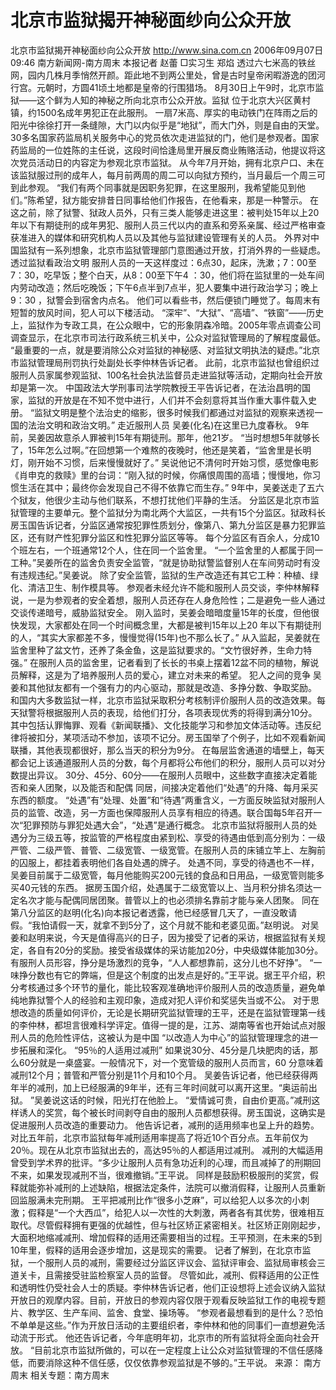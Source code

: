 # 北京市监狱揭开神秘面纱向公众开放

北京市监狱揭开神秘面纱向公众开放
http://www.sina.com.cn 2006年09月07日09:46 南方新闻网-南方周末
本报记者 赵蕾 □实习生 郑焰
透过六七米高的铁丝网，园内几株月季悄然开颜。距此地不到两公里处，曾是古时皇帝闲暇游逸的团河行宫。元朝时，方圆41顷土地都是皇帝的行围猎场。
8月30日上午9时，北京市监狱——这个鲜为人知的神秘之所向北京市公众开放。监狱
位于北京大兴区黄村镇，约1500名成年男犯正在此服刑。
一扇7米高、厚实的电动铁门在阵雨之后的阳光中徐徐打开一条缝隙，大门以内似乎是“地狱”，而大门外，则是自由的天堂。
30多名国家药监局机关服务中心的党员依次走进监狱的门，他们是参观者。国家药监局的一位姓陈的主任说，这段时间恰逢局里开展反商业贿赂活动，他提议将这次党员活动日的内容定为参观北京市监狱。
从今年7月开始，拥有北京户口、未在该监狱服过刑的成年人，每月前两周的周二可以向狱方预约，当月最后一个周三可到此参观。
“我们有两个同事就是因职务犯罪，在这里服刑，我希望能见到他们。”陈希望，狱方能安排昔日同事给他们作报告，在他看来，那是一种警示。
在这之前，除了狱警、狱政人员外，只有三类人能够走进这里：被判处15年以上20年以下有期徒刑的成年男犯、服刑人员三代以内的直系和旁系亲属、经过严格审查获准进入的媒体和研究机构人员以及其他与监狱建设管理有关的人员。
外界对中国监狱有一系列想象，北京市监狱管理部门意图通过开放，打消外界的一些疑虑。
透过监狱看政治文明
服刑人员的一天这样度过：6点30，起床，洗漱；7：00至7：30，吃早饭；整个白天，从8：00至下午4 ：30，他们将在监狱里的一处车间内劳动改造；然后吃晚饭；下午6点半到7点半，犯人要集中进行政治学习；晚上9：30 ，狱警会到宿舍内点名。
他们可以看些书，然后便锁门睡觉了。每周末有短暂的放风时间，犯人可以下楼活动。
“深牢”、“大狱”、“高墙”、“铁窗”——历史上，监狱作为专政工具，在公众眼中，它的形象阴森冷暗。2005年零点调查公司调查显示，在北京市司法行政系统三机关中，公众对监狱管理局的了解程度最低。
“最重要的一点，就是要消除公众对监狱的神秘感、对监狱文明执法的疑虑。”北京市监狱管理局刑罚执行处副处长李仲林告诉记者。
此前，北京市监狱也曾组织过服刑人员家属参观监狱、100名社会执法监督员走进监狱等活动，定期向社会开放却是第一次。
中国政法大学刑事司法学院教授王平告诉记者，在法治昌明的国家，监狱的开放是在不知不觉中进行，人们并不会刻意将其当作重大事件载入史册。
“监狱文明是整个法治史的缩影，很多时候我们都通过对监狱的观察来透视一国的法治文明和政治文明。”
走近服刑人员
吴姜(化名)在这里已九度春秋。
9年前，吴姜因故意杀人罪被判15年有期徒刑。那年，他21岁。
“当时想想5年就够长了，15年怎么过啊。”在回想第一个难熬的夜晚时，他还是笑着，“监舍里是长明灯，刚开始不习惯，后来慢慢就好了。”
吴说他记不清何时开始习惯，感觉像电影《肖申克的救赎》里的台词：“刚入狱的时候，你痛恨周围的高墙；慢慢地，你习惯生活在其中；最终你会发现自己不得不依靠它而生存。”
9年中，吴姜送走了五六个狱友，他很少主动与他们联系，不想打扰他们平静的生活。
分监区是北京市监狱管理的主要单元。整个监狱分为南北两个大监区，一共有15个分监区。狱政科长房玉国告诉记者，分监区通常按犯罪性质划分，像第八、第九分监区是暴力犯罪监区，还有财产性犯罪分监区和性犯罪分监区等等。
每个分监区有百余人，分成10个班左右，一个班通常12个人，住在同一个监舍里。
“一个监舍里的人都属于同一工种。”吴姜所在的监舍负责安全监管，“就是协助狱警监督别人在车间劳动时有没有违规违纪。”吴姜说。
除了安全监管，监狱的生产改造还有其它工种：种植、绿化、清洁卫生、制作模具等。
参观者未经允许不能和服刑人员交谈，李仲林解释说，一是为参观者的安全着想，服刑人员还存在人身危险性；二是避免一些人通过交谈传递暗号，威胁监狱安全。
刚入监时，吴姜会暗暗度量15年的长度，但他很快发现，大家都处在同一个时间概念里，大都是被判15年以上20 年以下有期徒刑的人，“其实大家都差不多，慢慢觉得(15年)也不那么长了。”
从入监起，吴姜就在监舍里种了盆文竹，还养了条金鱼，这是监狱要求的。“文竹很好养，生命力特强。”
在服刑人员的监舍里，记者看到了长长的书桌上摆着12盆不同的植物，解说员解释，这是为了培养服刑人员的爱心，建立对未来的希望。
犯人之间的竞争
吴姜和其他狱友都有一个强有力的内心驱动，那就是改造、多挣分数、争取奖励。
和国内大多数监狱一样，北京市监狱采取积分考核制评价服刑人员的改造效果。每天狱警将根据服刑人员的表现，给他们打分，各项表现优秀的将得到满分10分。
其中包括认罪悔罪、观看《新闻联播》、文化技能学习和参加文体活动等。违反纪律将被扣分，某项活动不参加，该项不记分。房玉国举了个例子，比如不观看新闻联播，其他表现都很好，那么当天的积分为9分。
在每层监舍通道的墙壁上，每天都会记上该通道服刑人员的分数，每个月都将公布他们的积分，服刑人员可以对分数提出异议。
30分、45分、60分——在服刑人员眼中，这些数字直接决定着能否和亲人团聚，以及能否和配偶
同居，间接决定着他们“处遇”的升降、每月采买东西的额度。
“处遇”有“处理、处置”和“待遇”两重含义，一方面反映监狱对服刑人员的监管、改造，另一方面也保障服刑人员享有相应的待遇。联合国每5年召开一次“犯罪预防与罪犯处遇大会”，“处遇”是通行概念。
北京市监狱将服刑人员的处遇分为三级五等，按监管的严格程度由紧到松、享受的待遇由低到高分别为：一级严管、二级严管、普管、二级宽管、一级宽管。在服刑人员的床铺立竿上、左胸前的囚服上，都挂着表明他们各自处遇的牌子。
处遇不同，享受的待遇也不一样，吴姜目前属于二级宽管，每月他能购买200元钱的食品和日用品，一级宽管则能多买40元钱的东西。
据房玉国介绍，处遇属于二级宽管以上、当月积分排名须达一定名次才能与配偶同居团聚。普管以上的也必须排名靠前才能与亲人团聚。
同在第八分监区的赵明(化名)向本报记者透露，他已经感冒几天了，一直没敢请假。“我怕请假一天，就拿不到5分了，这个月就不能和老婆见面。”赵明说。
对吴姜和赵明来说，今天是值得高兴的日子，因为接受了记者的采访，根据监狱有关规定，各自有20分的奖励。接受省级媒体的采访能加20分，中央级媒体能加30分。
有服刑人员形容，挣分是场激烈的竞争，“人人都想靠前，这分儿也不好挣”。
“一味挣分数也有它的弊端，但是这个制度的出发点是好的。”王平说。据王平介绍，积分考核通过多个环节的量化，能比较客观准确地评价服刑人员的改造质量，避免单纯地靠狱警个人的经验和主观印象，造成对犯人评价和奖惩失当或不公。
对于思想改造的质量如何评价，无论是长期研究监狱管理的王平，还是在监狱管理第一线的李仲林，都坦言很难科学评定。值得一提的是，江苏、湖南等省也开始试点对服刑人员的危险性评估，这被认为是中国 “以改造人为中心”的监狱管理理念的进一步拓展和深化。
“95％的人适用过减刑”
如果说30分、45分是几块肥肉的话，那么60分就是一桌盛宴。一般情况下，对一个宽管级的服刑人员而言，60 分意味着减刑12个月；普管和严管分别是11个月和10个月。
吴姜告诉记者，他已经获得两年半的减刑，加上已经服满的9年半，还有三年时间就可以离开这里。“奥运前出狱。 ”吴姜说这话的时候，阳光打在他脸上。
“爱情诚可贵，自由价更高。”减刑这样诱人的奖赏，每个被长时间剥夺自由的服刑人员都想获得。房玉国说，这确实是促进服刑人员改造的重要动力。
他告诉记者，减刑的适用频率也呈上升的趋势。对比五年前，北京市监狱每年减刑适用率提高了将近10个百分点。五年前仅为20％。现在从北京市监狱出去的，高达95％的人都适用过减刑。
减刑的大幅适用曾受到学术界的批评。“多少让服刑人员有急功近利的心理，而且减掉了的刑期回不来，如果发现减刑不当，很难撤销。”王平说。
同样是鼓励积极服刑的奖赏，假释就能弥补减刑的上述缺陷，根据法定条件，法院可以撤消假释，让服刑人员重新回监服满未完刑期。
王平把减刑比作“很多小芝麻”，可以给犯人以多次的小刺激；假释是“一个大西瓜”，给犯人以一次性的大刺激，两者各有其优势，很难相互取代。尽管假释拥有更强的优越性，但与社区矫正紧密相关。社区矫正刚刚起步，大面积地缩减减刑、增加假释的适用还需要相当的过程。王平预测，在未来的5到10年里，假释的适用会逐步增加，这是现实的需要。
记者了解到，在北京市监狱，一个服刑人员的减刑，需要经过分监区评议会、监狱评审会、监狱局审核会三道关卡，且需接受驻监检察室人员的监督。
尽管如此，减刑、假释适用的公正性和透明性仍受社会人士的质疑。李仲林告诉记者，他们正设想将上述会议纳入监狱开放日的观摩内容。目前，开放日的参观内容仅限于观看反映监狱工作的电视专题片、教学区、生产车间、监舍、食堂、操场等。
“参观者最想看到的是什么？恐怕不单单是这些。”作为开放日活动的主要组织者，李仲林和他的同事们一直想避免活动流于形式。
他还告诉记者，今年底明年初，北京市的所有监狱将全面向社会开放。
“目前北京市监狱所做的，可以在一定程度上让公众对监狱管理的不信任感降低，而要消除这种不信任感，仅仅依靠参观监狱是不够的。”王平说。 来源：
南方周末
相关专题：南方周末 

